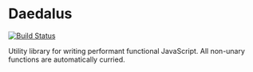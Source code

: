 Daedalus
========
[![Build Status](https://travis-ci.org/davezuko/daedalus.svg?branch=master)](https://travis-ci.org/davezuko/daedalus/)

Utility library for writing performant functional JavaScript. All non-unary functions are automatically curried.
